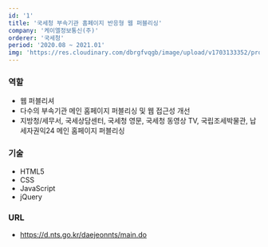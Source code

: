 ```yaml
---
id: '1'
title: '국세청 부속기관 홈페이지 반응형 웹 퍼블리싱'
company: '케이엘정보통신(주)'
orderer: '국세청'
period: '2020.08 ~ 2021.01'
img: 'https://res.cloudinary.com/dbrgfvqgb/image/upload/v1703133352/project_1-min_etxptn.png'
---
```


### 역할

- 웹 퍼블리셔
- 다수의 부속기관 메인 홈페이지 퍼블리싱 및 웹 접근성 개선
- 지방청/세무서, 국세상담센터, 국세청 영문, 국세청 동영상 TV, 국립조세박물관, 납세자권익24 메인 홈페이지 퍼블리싱

### 기술
- HTML5
- CSS
- JavaScript
- jQuery

### URL

- https://d.nts.go.kr/daejeonnts/main.do
